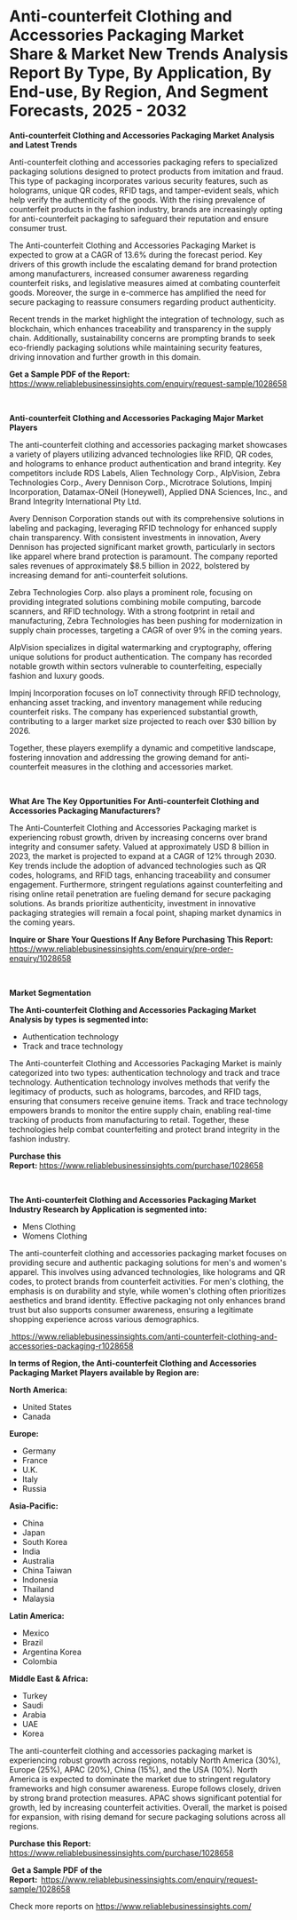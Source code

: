 <p><h1>Anti-counterfeit Clothing and Accessories Packaging Market Share & Market New Trends Analysis Report By Type, By Application, By End-use, By Region, And Segment Forecasts, 2025 - 2032</h1></p><p><strong>Anti-counterfeit Clothing and Accessories Packaging Market Analysis and Latest Trends</strong></p>
<p><p>Anti-counterfeit clothing and accessories packaging refers to specialized packaging solutions designed to protect products from imitation and fraud. This type of packaging incorporates various security features, such as holograms, unique QR codes, RFID tags, and tamper-evident seals, which help verify the authenticity of the goods. With the rising prevalence of counterfeit products in the fashion industry, brands are increasingly opting for anti-counterfeit packaging to safeguard their reputation and ensure consumer trust.</p><p>The Anti-counterfeit Clothing and Accessories Packaging Market is expected to grow at a CAGR of 13.6% during the forecast period. Key drivers of this growth include the escalating demand for brand protection among manufacturers, increased consumer awareness regarding counterfeit risks, and legislative measures aimed at combating counterfeit goods. Moreover, the surge in e-commerce has amplified the need for secure packaging to reassure consumers regarding product authenticity.</p><p>Recent trends in the market highlight the integration of technology, such as blockchain, which enhances traceability and transparency in the supply chain. Additionally, sustainability concerns are prompting brands to seek eco-friendly packaging solutions while maintaining security features, driving innovation and further growth in this domain.</p></p>
<p><strong>Get a Sample PDF of the Report:&nbsp;</strong> <a href="https://www.reliablebusinessinsights.com/enquiry/request-sample/1028658?utm_campaign=3206&utm_medium=2&utm_source=Github&utm_content=ia&utm_term=21032025&utm_id=anti-counterfeit-clothing-and-accessories-packaging">https://www.reliablebusinessinsights.com/enquiry/request-sample/1028658</a></p>
<p>&nbsp;</p>
<p><strong>Anti-counterfeit Clothing and Accessories Packaging Major Market Players</strong></p>
<p><p>The anti-counterfeit clothing and accessories packaging market showcases a variety of players utilizing advanced technologies like RFID, QR codes, and holograms to enhance product authentication and brand integrity. Key competitors include RDS Labels, Alien Technology Corp., AlpVision, Zebra Technologies Corp., Avery Dennison Corp., Microtrace Solutions, Impinj Incorporation, Datamax-ONeil (Honeywell), Applied DNA Sciences, Inc., and Brand Integrity International Pty Ltd.</p><p>Avery Dennison Corporation stands out with its comprehensive solutions in labeling and packaging, leveraging RFID technology for enhanced supply chain transparency. With consistent investments in innovation, Avery Dennison has projected significant market growth, particularly in sectors like apparel where brand protection is paramount. The company reported sales revenues of approximately $8.5 billion in 2022, bolstered by increasing demand for anti-counterfeit solutions.</p><p>Zebra Technologies Corp. also plays a prominent role, focusing on providing integrated solutions combining mobile computing, barcode scanners, and RFID technology. With a strong footprint in retail and manufacturing, Zebra Technologies has been pushing for modernization in supply chain processes, targeting a CAGR of over 9% in the coming years.</p><p>AlpVision specializes in digital watermarking and cryptography, offering unique solutions for product authentication. The company has recorded notable growth within sectors vulnerable to counterfeiting, especially fashion and luxury goods.</p><p>Impinj Incorporation focuses on IoT connectivity through RFID technology, enhancing asset tracking, and inventory management while reducing counterfeit risks. The company has experienced substantial growth, contributing to a larger market size projected to reach over $30 billion by 2026.</p><p>Together, these players exemplify a dynamic and competitive landscape, fostering innovation and addressing the growing demand for anti-counterfeit measures in the clothing and accessories market.</p></p>
<p>&nbsp;</p>
<p><strong>What Are The Key Opportunities For Anti-counterfeit Clothing and Accessories Packaging Manufacturers?</strong></p>
<p><p>The Anti-Counterfeit Clothing and Accessories Packaging market is experiencing robust growth, driven by increasing concerns over brand integrity and consumer safety. Valued at approximately USD 8 billion in 2023, the market is projected to expand at a CAGR of 12% through 2030. Key trends include the adoption of advanced technologies such as QR codes, holograms, and RFID tags, enhancing traceability and consumer engagement. Furthermore, stringent regulations against counterfeiting and rising online retail penetration are fueling demand for secure packaging solutions. As brands prioritize authenticity, investment in innovative packaging strategies will remain a focal point, shaping market dynamics in the coming years.</p></p>
<p><strong>Inquire or Share Your Questions If Any Before Purchasing This Report:</strong> <a href="https://www.reliablebusinessinsights.com/enquiry/pre-order-enquiry/1028658?utm_campaign=3206&utm_medium=2&utm_source=Github&utm_content=ia&utm_term=21032025&utm_id=anti-counterfeit-clothing-and-accessories-packaging">https://www.reliablebusinessinsights.com/enquiry/pre-order-enquiry/1028658</a></p>
<p>&nbsp;</p>
<p><strong>Market Segmentation</strong></p>
<p><strong>The Anti-counterfeit Clothing and Accessories Packaging Market Analysis by types is segmented into:</strong></p>
<p><ul><li>Authentication technology</li><li>Track and trace technology</li></ul></p>
<p><p>The Anti-counterfeit Clothing and Accessories Packaging Market is mainly categorized into two types: authentication technology and track and trace technology. Authentication technology involves methods that verify the legitimacy of products, such as holograms, barcodes, and RFID tags, ensuring that consumers receive genuine items. Track and trace technology empowers brands to monitor the entire supply chain, enabling real-time tracking of products from manufacturing to retail. Together, these technologies help combat counterfeiting and protect brand integrity in the fashion industry.</p></p>
<p><strong>Purchase this Report:&nbsp;</strong><a href="https://www.reliablebusinessinsights.com/purchase/1028658?utm_campaign=3206&utm_medium=2&utm_source=Github&utm_content=ia&utm_term=21032025&utm_id=anti-counterfeit-clothing-and-accessories-packaging">https://www.reliablebusinessinsights.com/purchase/1028658</a></p>
<p>&nbsp;</p>
<p><strong>The Anti-counterfeit Clothing and Accessories Packaging Market Industry Research by Application is segmented into:</strong></p>
<p><ul><li>Mens Clothing</li><li>Womens Clothing</li></ul></p>
<p><p>The anti-counterfeit clothing and accessories packaging market focuses on providing secure and authentic packaging solutions for men's and women's apparel. This involves using advanced technologies, like holograms and QR codes, to protect brands from counterfeit activities. For men's clothing, the emphasis is on durability and style, while women's clothing often prioritizes aesthetics and brand identity. Effective packaging not only enhances brand trust but also supports consumer awareness, ensuring a legitimate shopping experience across various demographics.</p></p>
<p><a href="https://www.reliablebusinessinsights.com/anti-counterfeit-clothing-and-accessories-packaging-r1028658?utm_campaign=3206&utm_medium=2&utm_source=Github&utm_content=ia&utm_term=21032025&utm_id=anti-counterfeit-clothing-and-accessories-packaging">&nbsp;https://www.reliablebusinessinsights.com/anti-counterfeit-clothing-and-accessories-packaging-r1028658</a></p>
<p><strong>In terms of Region, the Anti-counterfeit Clothing and Accessories Packaging Market Players available by Region are:</strong></p>
<p>
    <p> <strong> North America: </strong>
        <ul>
            <li>United States</li>
            <li>Canada</li>
        </ul>
        </p> 
    <p> <strong> Europe: </strong>
        <ul>
            <li>Germany</li>
            <li>France</li>
            <li>U.K.</li>
            <li>Italy</li>
            <li>Russia</li>
        </ul>
        </p> 
    <p> <strong> Asia-Pacific: </strong>
        <ul>
            <li>China</li>
            <li>Japan</li>
            <li>South Korea</li>
            <li>India</li>
            <li>Australia</li>
            <li>China Taiwan</li>
            <li>Indonesia</li>
            <li>Thailand</li>
            <li>Malaysia</li>
        </ul>
        </p> 
    <p> <strong> Latin America: </strong>
        <ul>
            <li>Mexico</li>
            <li>Brazil</li>
            <li>Argentina Korea</li>
            <li>Colombia</li>
        </ul>
        </p> 
    <p> <strong> Middle East & Africa: </strong>
        <ul>
            <li>Turkey</li>
            <li>Saudi</li>
            <li>Arabia</li>
            <li>UAE</li>
            <li>Korea</li>
        </ul>
    </p>
    </p>
<p><p>The anti-counterfeit clothing and accessories packaging market is experiencing robust growth across regions, notably North America (30%), Europe (25%), APAC (20%), China (15%), and the USA (10%). North America is expected to dominate the market due to stringent regulatory frameworks and high consumer awareness. Europe follows closely, driven by strong brand protection measures. APAC shows significant potential for growth, led by increasing counterfeit activities. Overall, the market is poised for expansion, with rising demand for secure packaging solutions across all regions.</p></p>
<p><strong>Purchase this Report: </strong><a href="https://www.reliablebusinessinsights.com/purchase/1028658?utm_campaign=3206&utm_medium=2&utm_source=Github&utm_content=ia&utm_term=21032025&utm_id=anti-counterfeit-clothing-and-accessories-packaging">https://www.reliablebusinessinsights.com/purchase/1028658</a></p>
<p>&nbsp;<strong>Get a Sample PDF of the Report:&nbsp;&nbsp;</strong><a href="https://www.reliablebusinessinsights.com/enquiry/request-sample/1028658?utm_campaign=3206&utm_medium=2&utm_source=Github&utm_content=ia&utm_term=21032025&utm_id=anti-counterfeit-clothing-and-accessories-packaging">https://www.reliablebusinessinsights.com/enquiry/request-sample/1028658</a></p>
<p><strong></strong></p>
<p>Check more reports on <a href="https://www.reliablebusinessinsights.com/?utm_campaign=3206&utm_medium=2&utm_source=Github&utm_content=ia&utm_term=21032025&utm_id=anti-counterfeit-clothing-and-accessories-packaging">https://www.reliablebusinessinsights.com/</a></p>